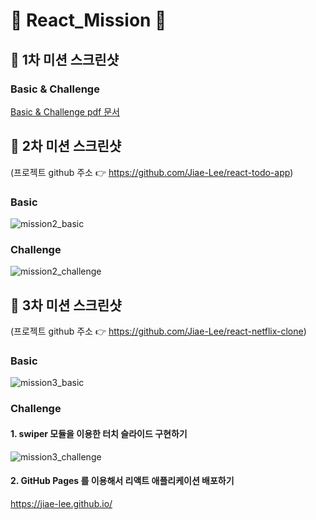 # 💜 React_Mission 💜


## 📸 1차 미션 스크린샷
### Basic & Challenge
[Basic & Challenge pdf 문서](https://github.com/Jiae-Lee/React_Mission/files/8207182/Basic.pdf)

## 📸 2차 미션 스크린샷 
(프로젝트 github 주소 👉 https://github.com/Jiae-Lee/react-todo-app)
### Basic
![mission2_basic](https://user-images.githubusercontent.com/66302651/157255938-cb8c07a7-2691-4dc8-a810-5be449e9b38e.gif)
### Challenge
![mission2_challenge](https://user-images.githubusercontent.com/66302651/157256044-77e0d155-a3da-4ca2-9dca-7831503e4bca.gif)

## 📸 3차 미션 스크린샷 
(프로젝트 github 주소 👉 https://github.com/Jiae-Lee/react-netflix-clone)
### Basic
![mission3_basic](https://user-images.githubusercontent.com/66302651/159501302-16950e81-e127-4d09-95e6-21bc19d5908e.gif)
### Challenge
#### 1. swiper 모듈을 이용한 터치 슬라이드 구현하기
![mission3_challenge](https://user-images.githubusercontent.com/66302651/159501331-68de81f7-d7b7-4704-b76a-c937505d1028.gif)
#### 2. GitHub Pages 를 이용해서 리액트 애플리케이션 배포하기
https://jiae-lee.github.io/
